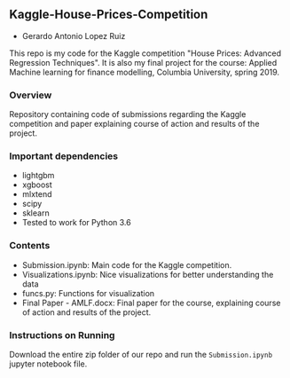 ## Kaggle-House-Prices-Competition

- Gerardo Antonio Lopez Ruiz

This repo is my code for the Kaggle competition "House Prices: Advanced Regression Techniques".
It is also my final project for the course: Applied Machine learning for finance modelling, Columbia University, spring 2019.


### Overview

Repository containing code of submissions regarding the Kaggle competition and paper explaining course of action and results of the project. 

### Important dependencies
 - lightgbm
 - xgboost
 - mlxtend
 - scipy
 - sklearn
 - Tested to work for Python 3.6

### Contents

 - Submission.ipynb: Main code for the Kaggle competition. 
 - Visualizations.ipynb: Nice visualizations for better understanding the data
 - funcs.py: Functions for visualization
 - Final Paper - AMLF.docx: Final paper for the course, explaining course of action and results of the project. 

### Instructions on Running 
Download the entire zip folder of our repo and run the `Submission.ipynb` jupyter notebook file. 
